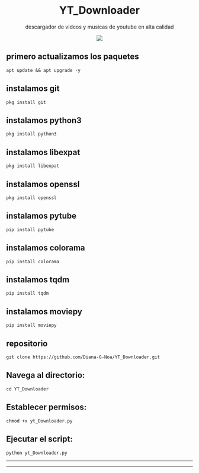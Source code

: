 <h1 align="center">YT_Downloader</h1>
<p align="center"> descargador de videos y musicas de youtube en alta calidad</p>
<p align="center"><img src="https://cdn.computerhoy.com/sites/navi.axelspringer.es/public/media/image/2021/09/youtube-ya-permite-usar-opcion-demandada-usuarios-toda-historia-2479961.jpg?tf=600x"/></p> 

## primero actualizamos los paquetes
    apt update && apt upgrade -y

## instalamos git
    pkg install git  
## instalamos python3
    pkg install python3
## instalamos libexpat
    pkg install libexpat
## instalamos openssl
    pkg install openssl
## instalamos pytube
    pip install pytube
## instalamos colorama
    pip install colorama
## instalamos tqdm
    pip install tqdm
## instalamos moviepy
    pip install moviepy
## repositorio
    git clone https://github.com/Diana-G-Noa/YT_Downloader.git

## Navega al directorio:
    cd YT_Downloader
    
## Establecer permisos:
    chmod +x yt_Downloader.py
    
## Ejecutar el script:
    python yt_Downloader.py
---



---

